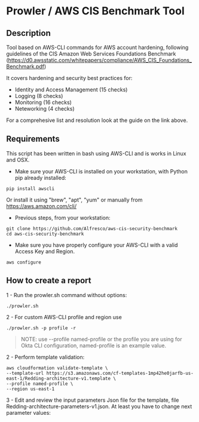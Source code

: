 # Prowler / AWS CIS Benchmark Tool

## Description

Tool based on AWS-CLI commands for AWS account hardening, following guidelines of the CIS Amazon Web Services Foundations Benchmark (https://d0.awsstatic.com/whitepapers/compliance/AWS_CIS_Foundations_Benchmark.pdf)

It covers hardening and security best practices for:

- Identity and Access Management (15 checks)
- Logging (8 checks)
- Monitoring (16 checks)
- Neteworking (4 checks)

For a comprehesive list and resolution look at the guide on the link above.

## Requirements
This script has been written in bash using AWS-CLI and is works in Linux and OSX.

- Make sure your AWS-CLI is installed on your workstation, with Python pip already installed:
```
pip install awscli
```
Or install it using "brew", "apt", "yum" or manually from https://aws.amazon.com/cli/ 

- Previous steps, from your workstation:
```
git clone https://github.com/Alfresco/aws-cis-security-benchmark
cd aws-cis-security-benchmark
```

- Make sure you have properly configure your AWS-CLI with a valid Access Key and Region.
```
aws configure
```

## How to create a report

1 - Run the prowler.sh command without options:

```
./prowler.sh
```

2 - For custom AWS-CLI profile and region use

```
./prowler.sh -p profile -r
```

> NOTE: use --profile named-profile or the profile you are using for
> Okta CLI configuration, named-profile is an example value.

 2 - Perform template validation:

```
aws cloudformation validate-template \
--template-url https://s3.amazonaws.com/cf-templates-1mp42he0jarfb-us-east-1/Redding-architecture-v1.template \
--profile named-profile \
--region us-east-1
```

3 - Edit and review the input parameters Json file for the template, file Redding-architecture-parameters-v1.json. At least you have to change next parameter values:
